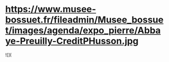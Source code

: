 # https://www.musee-bossuet.fr/fileadmin/Musee_bossuet/images/agenda/expo_pierre/Abbaye-Preuilly-CreditPHusson.jpg

![](
